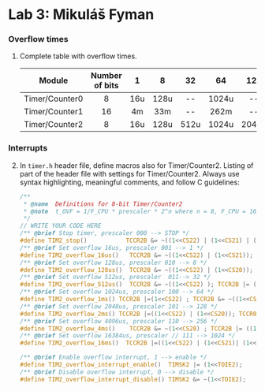 # Lab 3: Mikuláš Fyman

### Overflow times

1. Complete table with overflow times.

   | **Module** | **Number of bits** | **1** | **8** | **32** | **64** | **128** | **256** | **1024** |
   | :-: | :-: | :-: | :-: | :-: | :-: | :-: | :-: | :-: |
   | Timer/Counter0 | 8  | 16u | 128u | -- | 1024u| -- |4096u | 16384u|
   | Timer/Counter1 | 16 |   4m  |   33m   | -- | 262m | -- | 4194m | 4194m|
   | Timer/Counter2 | 8  |  16u   |   128u   |  512u  | 1024u | 2048u   | 4096u | 16384u|

### Interrupts

2. In `timer.h` header file, define macros also for Timer/Counter2. Listing of part of the header file with settings for Timer/Counter2. Always use syntax highlighting, meaningful comments, and follow C guidelines:

   ```c
   /**
    * @name  Definitions for 8-bit Timer/Counter2
    * @note  t_OVF = 1/F_CPU * prescaler * 2^n where n = 8, F_CPU = 16 MHz
    */
   // WRITE YOUR CODE HERE
   /** @brief Stop timer, prescaler 000 --> STOP */
   #define TIM2_stop()           TCCR2B &= ~((1<<CS22) | (1<<CS21) | (1<<CS20));
   /** @brief Set overflow 16us, prescaler 001 --> 1 */
   #define TIM2_overflow_16us()   TCCR2B &= ~((1<<CS22) | (1<<CS21)); TCCR2B |= (1<<CS20);
   /** @brief Set overflow 128us, prescaler 010 --> 8 */ 
   #define TIM2_overflow_128us()  TCCR2B &= ~((1<<CS22) | (1<<CS20)); TCCR2B |= (1<<CS21);
   /** @brief Set overflow 512us, prescaler  011--> 32 */
   #define TIM2_overflow_512us()  TCCR2B &= ~((1<<CS22) ); TCCR2B |= (1<<CS21)| (1<<CS20);
   /** @brief Set overflow 1024us, prescaler 100 --> 64 */
   #define TIM2_overflow_1ms() TCCR2B |=(1<<CS22) ; TCCR2B &= ~((1<<CS21)| (1<<CS20));
   /** @brief Set overflow 2048us, prescaler 101 --> 128 */
   #define TIM2_overflow_2ms() TCCR2B |=((1<<CS22) | (1<<CS20)); TCCR0B &= ~(1<<CS21);
   /** @brief Set overflow 4096us, prescaler 110 --> 256 */
   #define TIM2_overflow_4ms()    TCCR2B &= ~(1<<CS20) ; TCCR2B |= ((1<<CS22)| (1<<CS21));
   /** @brief Set overflow 16384us, prescaler // 111 --> 1024 */
   #define TIM2_overflow_16ms()  TCCR2B |=((1<<CS22) | (1<<CS21)| (1<<CS20)); 

   /** @brief Enable overflow interrupt, 1 --> enable */
   #define TIM2_overflow_interrupt_enable()  TIMSK2 |= (1<<TOIE2);
   /** @brief Disable overflow interrupt, 0 --> disable */
   #define TIM2_overflow_interrupt_disable() TIMSK2 &= ~(1<<TOIE2);

   ```
